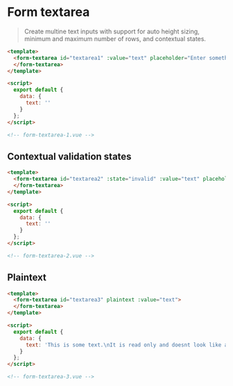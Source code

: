 # Form textarea

> Create multine text inputs with support for auto height sizing, minimum
and maximum number of rows, and contextual states.

```html
<template>
  <form-textarea id="textarea1" :value="text" placeholder="Enter something" :rows="3" :max-rows="5">
  </form-textarea>
</template>

<script>
  export default {
    data: {
      text: ''
    }
  };
</script>

<!-- form-textarea-1.vue -->
```

## Contextual validation states

```html
<template>
  <form-textarea id="textarea2" :state="invalid" :value="text" placeholder="Enter something" :rows="3">
  </form-textarea>
</template>

<script>
  export default {
    data: {
      text: ''
    }
  };
</script>

<!-- form-textarea-2.vue -->
```

## Plaintext

```html
<template>
  <form-textarea id="textarea3" plaintext :value="text">
  </form-textarea>
</template>

<script>
  export default {
    data: {
      text: 'This is some text.\nIt is read only and doesnt look like an input.'
    }
  };
</script>

<!-- form-textarea-3.vue -->
```


